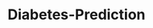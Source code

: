 # Diabetes-Prediction









































































































































